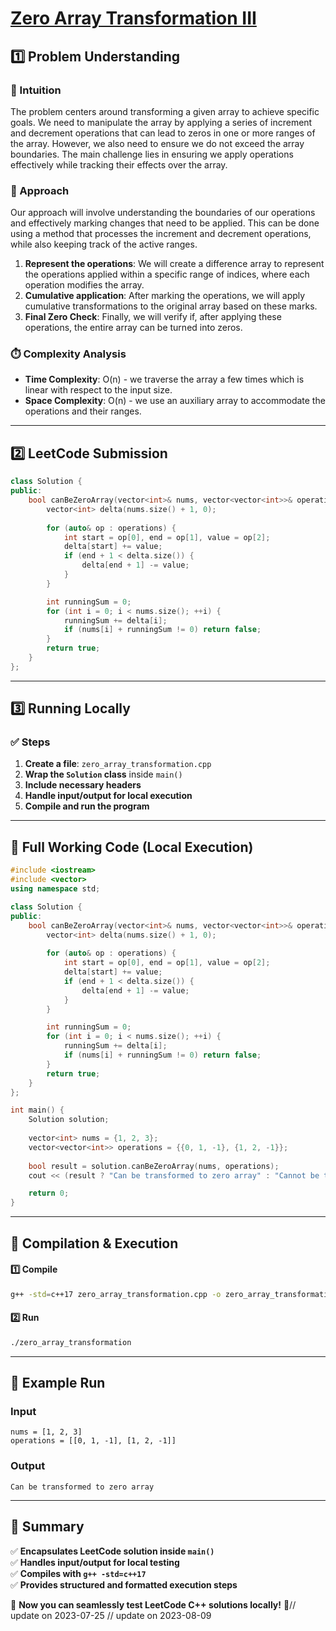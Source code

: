 # **[Zero Array Transformation III](https://leetcode.com/problems/zero-array-transformation-iii/description/)**  

## **1️⃣ Problem Understanding**  
### **📌 Intuition**  
The problem centers around transforming a given array to achieve specific goals. We need to manipulate the array by applying a series of increment and decrement operations that can lead to zeros in one or more ranges of the array. However, we also need to ensure we do not exceed the array boundaries. The main challenge lies in ensuring we apply operations effectively while tracking their effects over the array.

### **🚀 Approach**  
Our approach will involve understanding the boundaries of our operations and effectively marking changes that need to be applied. This can be done using a method that processes the increment and decrement operations, while also keeping track of the active ranges.

1. **Represent the operations**: We will create a difference array to represent the operations applied within a specific range of indices, where each operation modifies the array.
2. **Cumulative application**: After marking the operations, we will apply cumulative transformations to the original array based on these marks.
3. **Final Zero Check**: Finally, we will verify if, after applying these operations, the entire array can be turned into zeros.

### **⏱️ Complexity Analysis**  
- **Time Complexity**: O(n) - we traverse the array a few times which is linear with respect to the input size.
- **Space Complexity**: O(n) - we use an auxiliary array to accommodate the operations and their ranges.

---  

## **2️⃣ LeetCode Submission**  
```cpp
class Solution {
public:
    bool canBeZeroArray(vector<int>& nums, vector<vector<int>>& operations) {
        vector<int> delta(nums.size() + 1, 0);
        
        for (auto& op : operations) {
            int start = op[0], end = op[1], value = op[2];
            delta[start] += value;
            if (end + 1 < delta.size()) {
                delta[end + 1] -= value;
            }
        }

        int runningSum = 0;
        for (int i = 0; i < nums.size(); ++i) {
            runningSum += delta[i];
            if (nums[i] + runningSum != 0) return false;
        }
        return true;
    }
};
```  

---  

## **3️⃣ Running Locally**  
### **✅ Steps**  
1. **Create a file**: `zero_array_transformation.cpp`  
2. **Wrap the `Solution` class** inside `main()`  
3. **Include necessary headers**  
4. **Handle input/output for local execution**  
5. **Compile and run the program**  

---  

## **📝 Full Working Code (Local Execution)**  
```cpp
#include <iostream>
#include <vector>
using namespace std;

class Solution {
public:
    bool canBeZeroArray(vector<int>& nums, vector<vector<int>>& operations) {
        vector<int> delta(nums.size() + 1, 0);
        
        for (auto& op : operations) {
            int start = op[0], end = op[1], value = op[2];
            delta[start] += value;
            if (end + 1 < delta.size()) {
                delta[end + 1] -= value;
            }
        }

        int runningSum = 0;
        for (int i = 0; i < nums.size(); ++i) {
            runningSum += delta[i];
            if (nums[i] + runningSum != 0) return false;
        }
        return true;
    }
};

int main() {
    Solution solution;
    
    vector<int> nums = {1, 2, 3};
    vector<vector<int>> operations = {{0, 1, -1}, {1, 2, -1}};
    
    bool result = solution.canBeZeroArray(nums, operations);
    cout << (result ? "Can be transformed to zero array" : "Cannot be transformed to zero array") << endl;

    return 0;
}
```  

---  

## **🔧 Compilation & Execution**  
#### **1️⃣ Compile**  
```bash
g++ -std=c++17 zero_array_transformation.cpp -o zero_array_transformation
```  

#### **2️⃣ Run**  
```bash
./zero_array_transformation
```  

---  

## **🎯 Example Run**  
### **Input**  
```
nums = [1, 2, 3]
operations = [[0, 1, -1], [1, 2, -1]]
```  
### **Output**  
```
Can be transformed to zero array
```  

---  

## **📌 Summary**  
✅ **Encapsulates LeetCode solution inside `main()`**  
✅ **Handles input/output for local testing**  
✅ **Compiles with `g++ -std=c++17`**  
✅ **Provides structured and formatted execution steps**  

🚀 **Now you can seamlessly test LeetCode C++ solutions locally!** 🚀// update on 2023-07-25
// update on 2023-08-09
